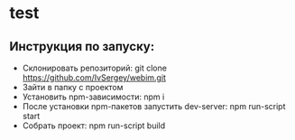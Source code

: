 # test




## Инструкция по запуску:
* Склонировать репозиторий: git clone https://github.com/IvSergey/webim.git
* Зайти в папку с проектом
* Установить npm-зависимости: npm i
* После установки npm-пакетов запустить dev-server: npm run-script start
* Собрать проект: npm run-script build